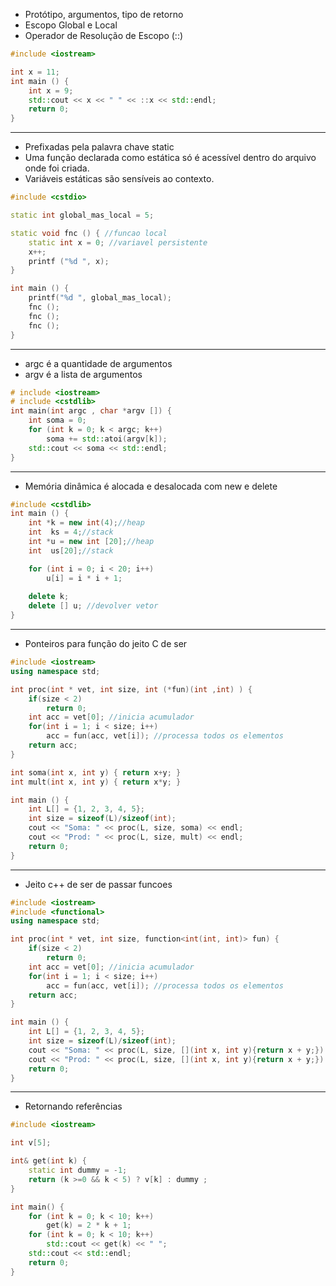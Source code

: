 - Protótipo, argumentos, tipo de retorno
- Escopo Global e Local
- Operador de Resolução de Escopo (::)

```c++
#include <iostream>

int x = 11;
int main () {
    int x = 9;
    std::cout << x << " " << ::x << std::endl;
    return 0;
}
```

---
- Prefixadas pela palavra chave static
- Uma função declarada como estática só é acessı́vel dentro do arquivo onde foi criada.
- Variáveis estáticas são sensı́veis ao contexto.

```c++
#include <cstdio>

static int global_mas_local = 5;

static void fnc () { //funcao local
    static int x = 0; //variavel persistente
    x++;
    printf ("%d ", x);
}

int main () {
    printf("%d ", global_mas_local);
    fnc ();
    fnc ();
    fnc ();
}
```

---

- argc é a quantidade de argumentos
- argv é a lista de argumentos

```c++
# include <iostream>
# include <cstdlib>
int main(int argc , char *argv []) {
    int soma = 0;
    for (int k = 0; k < argc; k++)
        soma += std::atoi(argv[k]);
    std::cout << soma << std::endl;
}
```

---

- Memória dinâmica é alocada e desalocada com new e delete

```c++
#include <cstdlib>
int main () {
    int *k = new int(4);//heap
    int  ks = 4;//stack
    int *u = new int [20];//heap
    int  us[20];//stack

    for (int i = 0; i < 20; i++)
        u[i] = i * i + 1;
    
    delete k;
    delete [] u; //devolver vetor
}
```

---

- Ponteiros para função do jeito C de ser
 
```c++
#include <iostream>
using namespace std;

int proc(int * vet, int size, int (*fun)(int ,int) ) {
    if(size < 2)
        return 0;
    int acc = vet[0]; //inicia acumulador
    for(int i = 1; i < size; i++)
        acc = fun(acc, vet[i]); //processa todos os elementos
    return acc;
}

int soma(int x, int y) { return x+y; }
int mult(int x, int y) { return x*y; }

int main () {
    int L[] = {1, 2, 3, 4, 5};
    int size = sizeof(L)/sizeof(int);
    cout << "Soma: " << proc(L, size, soma) << endl;
    cout << "Prod: " << proc(L, size, mult) << endl;
    return 0;
}
```

 ---

- Jeito c++ de ser de passar funcoes

```c++
#include <iostream>
#include <functional>
using namespace std;

int proc(int * vet, int size, function<int(int, int)> fun) {
    if(size < 2)
        return 0;
    int acc = vet[0]; //inicia acumulador
    for(int i = 1; i < size; i++)
        acc = fun(acc, vet[i]); //processa todos os elementos
    return acc;
}

int main () {
    int L[] = {1, 2, 3, 4, 5};
    int size = sizeof(L)/sizeof(int);
    cout << "Soma: " << proc(L, size, [](int x, int y){return x + y;}) << endl;
    cout << "Prod: " << proc(L, size, [](int x, int y){return x + y;}) << endl;
    return 0;
}
```

---
 - Retornando referências

```c++
#include <iostream>

int v[5];

int& get(int k) {
    static int dummy = -1;
    return (k >=0 && k < 5) ? v[k] : dummy ;
}

int main() {
    for (int k = 0; k < 10; k++) 
        get(k) = 2 * k + 1;
    for (int k = 0; k < 10; k++)
        std::cout << get(k) << " ";
    std::cout << std::endl;
    return 0;
}
```
